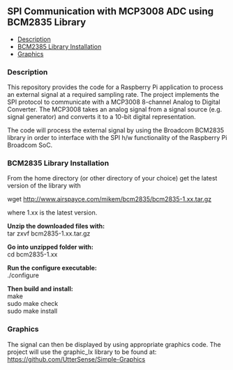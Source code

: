 ## SPI Communication with MCP3008 ADC using BCM2835 Library

* [Description](#description)
* [BCM2385 Library Installation](#installation)
* [Graphics](#graphics)

### Description
This repository provides the code for a Raspberry Pi application
to process an external signal at a required sampling rate. The
project implements the SPI protocol to communicate with a MCP3008
8-channel Analog to Digital Converter. The MCP3008 takes an analog
signal from a signal source (e.g. signal generator) and converts it
to a 10-bit digital representation.

The code will process the external signal by using the Broadcom 
BCM2835 library in order to interface with the SPI h/w
functionality of the Raspberry Pi Broadcom SoC.

### BCM2835 Library Installation

From the home directory (or other directory of your choice) get the latest version
of the library with 

wget http://www.airspayce.com/mikem/bcm2835/bcm2835-1.xx.tar.gz

where 1.xx is the latest version.

<b>Unzip the downloaded files with:</b>\
tar zxvf bcm2835-1.xx.tar.gz 

<b>Go into unzipped folder with:</b>\
cd bcm2835-1.xx

<b>Run the configure executable:</b>\
./configure

<b>Then build and install:</b>\
make\
sudo make check\
sudo make install



       	    	    
		
### Graphics		   
The signal can then be displayed by using appropriate graphics
code. The project will use the graphic_lx library to be found at:\
https://github.com/UtterSense/Simple-Graphics
     
       
       
       
       
             		
      
      
              
